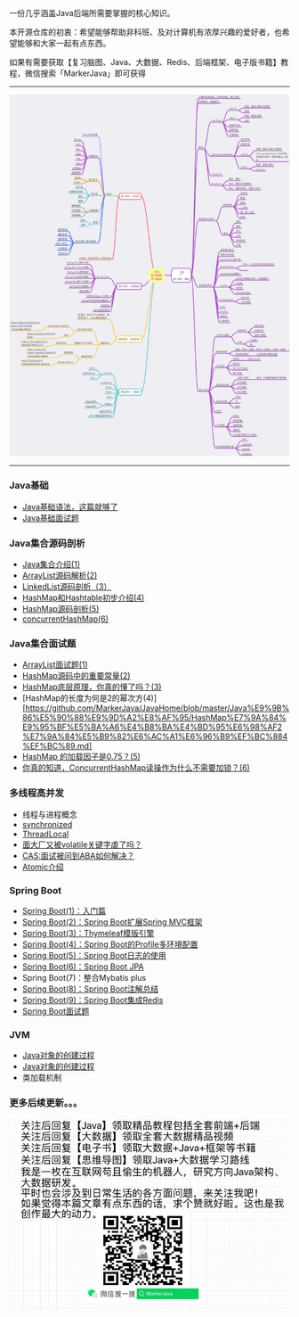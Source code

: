 一份几乎涵盖Java后端所需要掌握的核心知识。

本开源仓库的初衷：希望能够帮助非科班、及对计算机有浓厚兴趣的爱好者，也希望能够和大家一起有点东西。

如果有需要获取【复习脑图、Java、大数据、Redis、后端框架、电子版书籍】教程，微信搜索「MarkerJava」即可获得

---

![](https://github.com/MarkerJava/JavaHome/blob/master/static/%20Java%E5%A4%8D%E4%B9%A0%E8%84%91%E5%9B%BE%E5%8F%8A%E5%AD%A6%E4%B9%A0%E8%B7%AF%E7%BA%BF.png)

---
### Java基础
* [Java基础语法，这篇就够了](https://github.com/MarkerJava/JavaHome/blob/master/Java%E6%A0%B8%E5%BF%83%E7%9F%A5%E8%AF%86/Java%E5%9F%BA%E7%A1%80.md)
* [Java基础面试题](https://github.com/MarkerJava/JavaHome/blob/master/Java%E6%A0%B8%E5%BF%83%E7%9F%A5%E8%AF%86/Java%E9%9D%A2%E8%AF%95%E9%A2%98.md)
### Java集合源码剖析
* [Java集合介绍(1)](https://github.com/MarkerJava/JavaHome/blob/master/Java%E6%A0%B8%E5%BF%83%E7%9F%A5%E8%AF%86/Java%E9%AB%98%E7%BA%A7%E7%AF%87.md)
* [ArrayList源码解析(2)](https://github.com/MarkerJava/JavaHome/blob/master/Java%E9%9B%86%E5%90%88%E6%BA%90%E7%A0%81/ArrayList%E6%BA%90%E7%A0%81%E5%89%96%E6%9E%90%EF%BC%881%EF%BC%89.md)
* [LinkedList源码剖析（3）](https://github.com/MarkerJava/JavaHome/blob/master/Java%E9%9B%86%E5%90%88%E6%BA%90%E7%A0%81/LinkedList%E6%BA%90%E7%A0%81%E5%89%96%E6%9E%90%EF%BC%882%EF%BC%89.md)
* [HashMap和Hashtable初步介绍(4)](https://github.com/MarkerJava/JavaHome/blob/master/Java%E9%9B%86%E5%90%88%E6%BA%90%E7%A0%81/HashMap%E5%92%8CHashtable%E5%88%9D%E6%AD%A5%E4%BB%8B%E7%BB%8D%EF%BC%883%EF%BC%89.md)
* [HashMap源码剖析(5)](https://github.com/MarkerJava/JavaHome/blob/master/Java%E9%9B%86%E5%90%88%E6%BA%90%E7%A0%81/HashMap%E6%BA%90%E7%A0%81%E5%89%96%E6%9E%90%EF%BC%884%EF%BC%89.md)
* [concurrentHashMap(6)](https://github.com/MarkerJava/JavaHome/blob/master/Java%E9%9B%86%E5%90%88%E6%BA%90%E7%A0%81/concurrentHashMap%EF%BC%885%EF%BC%89.md)
### Java集合面试题
* [ArrayList面试题(1)](https://github.com/MarkerJava/JavaHome/blob/master/Java%E9%9B%86%E5%90%88%E9%9D%A2%E8%AF%95/ArrayList%E9%9D%A2%E8%AF%95%E9%A2%98%EF%BC%881%EF%BC%89.md)
* [HashMap源码中的重要常量(2)](https://github.com/MarkerJava/JavaHome/blob/master/Java%E9%9B%86%E5%90%88%E9%9D%A2%E8%AF%95/HashMap%E6%BA%90%E7%A0%81%E4%B8%AD%E7%9A%84%E9%87%8D%E8%A6%81%E5%B8%B8%E9%87%8F%EF%BC%882%EF%BC%89.md)
* [HashMap底层原理，你真的懂了吗？(3)](https://github.com/MarkerJava/JavaHome/blob/master/Java%E9%9B%86%E5%90%88%E9%9D%A2%E8%AF%95/HashMap%E8%81%8A%E8%B5%B7%EF%BC%883%EF%BC%89.md)
* [HashMap的长度为何是2的幂次方(4)][https://github.com/MarkerJava/JavaHome/blob/master/Java%E9%9B%86%E5%90%88%E9%9D%A2%E8%AF%95/HashMap%E7%9A%84%E9%95%BF%E5%BA%A6%E4%B8%BA%E4%BD%95%E6%98%AF2%E7%9A%84%E5%B9%82%E6%AC%A1%E6%96%B9%EF%BC%884%EF%BC%89.md]
* [HashMap 的加载因子是0.75？(5)](https://github.com/MarkerJava/JavaHome/blob/master/Java%E9%9B%86%E5%90%88%E9%9D%A2%E8%AF%95/HashMap%20%E7%9A%84%E5%8A%A0%E8%BD%BD%E5%9B%A0%E5%AD%90%E6%98%AF0.75%EF%BC%9F%EF%BC%885%EF%BC%89.md)
* [你真的知道，ConcurrentHashMap读操作为什么不需要加锁？(6)](https://github.com/MarkerJava/JavaHome/blob/master/Java%E9%9B%86%E5%90%88%E9%9D%A2%E8%AF%95/ConcurrentHashMap%E8%AF%BB%E6%93%8D%E4%BD%9C%E4%B8%8D%E9%9C%80%E8%A6%81%E6%9E%B7%E9%94%81%EF%BC%886%EF%BC%89.md)
### 多线程高并发
* 线程与进程概念
* [synchronized](https://github.com/MarkerJava/JavaHome/blob/master/%E5%A4%9A%E7%BA%BF%E7%A8%8B%E9%AB%98%E5%B9%B6%E5%8F%91/synchronized.md)
* [ThreadLocal](https://github.com/MarkerJava/JavaHome/blob/master/%E5%A4%9A%E7%BA%BF%E7%A8%8B%E9%AB%98%E5%B9%B6%E5%8F%91/ThreadLocal.md)
* [面大厂又被volatile关键字虐了吗？](https://github.com/MarkerJava/JavaHome/blob/master/%E5%A4%9A%E7%BA%BF%E7%A8%8B%E9%AB%98%E5%B9%B6%E5%8F%91/volatile.md)
* [CAS:面试被问到ABA如何解决？](https://github.com/MarkerJava/JavaHome/blob/master/%E5%A4%9A%E7%BA%BF%E7%A8%8B%E9%AB%98%E5%B9%B6%E5%8F%91/CAS.md)
* [Atomic介绍](https://github.com/MarkerJava/JavaHome/blob/master/%E5%A4%9A%E7%BA%BF%E7%A8%8B%E9%AB%98%E5%B9%B6%E5%8F%91/Atomic.md)
### Spring Boot
* [Spring Boot(1)：入门篇](https://github.com/MarkerJava/JavaHome/blob/master/springboot/Spring%20Boot(1)%EF%BC%9A%E5%85%A5%E9%97%A8%E7%AF%87.md)
* [Spring Boot(2)：Spring Boot扩展Spring MVC框架](https://github.com/MarkerJava/JavaHome/blob/master/springboot/Spring%20Boot(2)%EF%BC%9ASpring%20Boot%E6%89%A9%E5%B1%95Spring%20MVC%E6%A1%86%E6%9E%B6.md)
* [Spring Boot(3)：Thymeleaf模版引擎](https://github.com/MarkerJava/JavaHome/blob/master/springboot/Spring%20Boot(3)%EF%BC%9AThymeleaf%E6%A8%A1%E7%89%88%E5%BC%95%E6%93%8E.md)
* [Spring Boot(4)：Spring Boot的Profile多环境配置](https://github.com/MarkerJava/JavaHome/blob/master/springboot/Spring%20Boot(4)%EF%BC%9ASpring%20Boot%E7%9A%84Profile%E5%A4%9A%E7%8E%AF%E5%A2%83%E9%85%8D%E7%BD%AE.md)
* [Spring Boot(5)：Spring Boot日志的使用](https://github.com/MarkerJava/JavaHome/blob/master/springboot/Spring%20Boot(5)%EF%BC%9ASpring%20Boot%E6%97%A5%E5%BF%97%E7%9A%84%E4%BD%BF%E7%94%A8.md)
* [Spring Boot(6)：Spring Boot JPA](https://github.com/MarkerJava/JavaHome/blob/master/springboot/Spring%20Boot(6)%EF%BC%9ASpring%20Boot%20JPA.md)
* Spring Boot(7)：整合Mybatis plus
* [Spring Boot(8)：Spring Boot注解总结](https://github.com/MarkerJava/JavaHome/blob/master/springboot/Spring%20Boot(8)%EF%BC%9ASpring%20Boot%E6%B3%A8%E8%A7%A3%E6%80%BB%E7%BB%93.md)
* [Spring Boot(9)：Spring Boot集成Redis](https://github.com/MarkerJava/JavaHome/blob/master/springboot/Spring%20Boot(9)%EF%BC%9ASpring%20Boot%E9%9B%86%E6%88%90Redis.md)
* [Spring Boot面试题](https://github.com/MarkerJava/JavaHome/blob/master/springboot/Spring%20Boot%E9%9D%A2%E8%AF%95%E9%A2%98.md)
### JVM
* [Java对象的创建过程](https://github.com/MarkerJava/JavaHome/blob/master/%E5%A4%9A%E7%BA%BF%E7%A8%8B%E9%AB%98%E5%B9%B6%E5%8F%91/Java%E5%AF%B9%E8%B1%A1%E7%9A%84%E5%88%9B%E5%BB%BA%E8%BF%87%E7%A8%8B%EF%BC%883%EF%BC%89.md)
* [Java对象的创建过程](https://github.com/MarkerJava/JavaHome/blob/master/%E5%A4%9A%E7%BA%BF%E7%A8%8B%E9%AB%98%E5%B9%B6%E5%8F%91/Java%E5%AF%B9%E8%B1%A1%E7%9A%84%E5%88%9B%E5%BB%BA%E8%BF%87%E7%A8%8B%EF%BC%883%EF%BC%89.md)
* 类加载机制

###  更多后续更新。。。

![](https://github.com/MarkerJava/JavaHome/blob/master/static/%E5%BE%AE%E4%BF%A1%E6%90%9C%E7%B4%A2.jpg)
